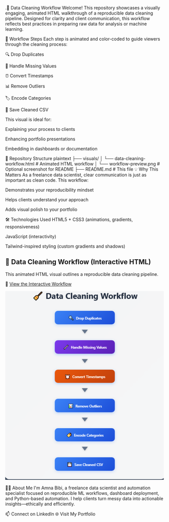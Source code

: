 .🧹 Data Cleaning Workflow 
Welcome! This repository showcases a visually engaging, animated HTML walkthrough of a reproducible data cleaning pipeline. Designed for clarity and client communication, this workflow reflects best practices in preparing raw data for analysis or machine learning.

📌 Workflow Steps
Each step is animated and color-coded to guide viewers through the cleaning process:

🔍 Drop Duplicates

🔧 Handle Missing Values

⏰ Convert Timestamps

📊 Remove Outliers

🏷️ Encode Categories

💾 Save Cleaned CSV

This visual is ideal for:

Explaining your process to clients

Enhancing portfolio presentations

Embedding in dashboards or documentation

📁 Repository Structure
plaintext
├── visuals/
│   └── data-cleaning-workflow.html   # Animated HTML workflow
│   └── workflow-preview.png          # Optional screenshot for README
├── README.md                         # This file
💡 Why This Matters
As a freelance data scientist, clear communication is just as important as clean code. This workflow:

Demonstrates your reproducibility mindset

Helps clients understand your approach

Adds visual polish to your portfolio

🛠️ Technologies Used
HTML5 + CSS3 (animations, gradients, responsiveness)

JavaScript (interactivity)

Tailwind-inspired styling (custom gradients and shadows)

## 🧹 Data Cleaning Workflow (Interactive HTML)

This animated HTML visual outlines a reproducible data cleaning pipeline.

📎 [View the Interactive Workflow](visuals/html-workflows/data-cleaning-workflow.html)

![Workflow Preview](images/data_cleaning.ss.png)


🙋‍♀️ About Me
I'm Amna Bibi, a freelance data scientist and automation specialist focused on reproducible ML workflows, dashboard deployment, and Python-based automation. I help clients turn messy data into actionable insights—ethically and efficiently.

📫 Connect on LinkedIn 🌐 Visit My Portfolio
